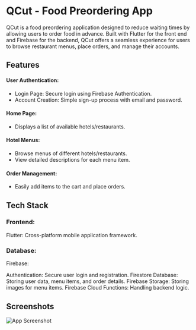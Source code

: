 

# QCut - Food Preordering App
QCut is a food preordering application designed to reduce waiting times by allowing users to order food in advance. Built with Flutter for the front end and Firebase for the backend, QCut offers a seamless experience for users to browse restaurant menus, place orders, and manage their accounts.


## Features

#### User Authentication:

- Login Page: Secure login using Firebase Authentication.
- Account Creation: Simple sign-up process with email and password.
#### Home Page:

- Displays a list of available hotels/restaurants.

#### Hotel Menus:

- Browse menus of different hotels/restaurants.
- View detailed descriptions for each menu item.

#### Order Management:

- Easily add items to the cart and place orders.
## Tech Stack
### Frontend:

Flutter: Cross-platform mobile application framework.

### Database:

Firebase:

Authentication: Secure user login and registration.
Firestore Database: Storing user data, menu items, and order details.
Firebase Storage: Storing images for menu items.
Firebase Cloud Functions: Handling backend logic.
## Screenshots

![App Screenshot]([https://via.placeholder.com/468x300?text=App+Screenshot+Here](https://github.com/jacob15803/QCut/blob/main/assets/img/download.jpeg))

